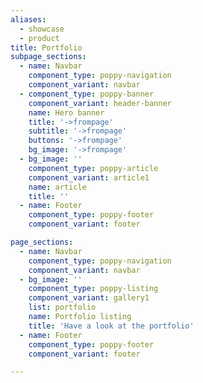 ```yaml
---
aliases:
  - showcase
  - product
title: Portfolio
subpage_sections:
  - name: Navbar
    component_type: poppy-navigation
    component_variant: navbar
  - component_type: poppy-banner
    component_variant: header-banner
    name: Hero banner
    title: '->frompage'
    subtitle: '->frompage'
    buttons: '->frompage'
    bg_image: '->frompage'
  - bg_image: ''
    component_type: poppy-article
    component_variant: article1
    name: article
    title: ''
  - name: Footer
    component_type: poppy-footer
    component_variant: footer

page_sections:
  - name: Navbar
    component_type: poppy-navigation
    component_variant: navbar
  - bg_image: ''
    component_type: poppy-listing
    component_variant: gallery1
    list: portfolio
    name: Portfolio listing
    title: 'Have a look at the portfolio'
  - name: Footer
    component_type: poppy-footer
    component_variant: footer

---
```


